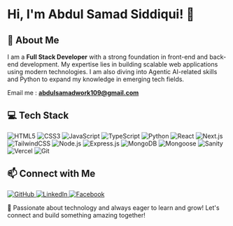 # Hi, I'm Abdul Samad Siddiqui! 👋

## 🚀 About Me
I am a **Full Stack Developer** with a strong foundation in front-end and back-end development. My expertise lies in building scalable web applications using modern technologies. I am also diving into Agentic AI-related skills and Python to expand my knowledge in emerging tech fields.

Email me : **abdulsamadwork109@gmail.com**

## 💻 Tech Stack

<div>
  <img src="https://img.icons8.com/color/60/html-5.png" alt="HTML5"/>
  <img src="https://img.icons8.com/color/60/css3.png" alt="CSS3"/>
  <img src="https://img.icons8.com/color/60/javascript.png" alt="JavaScript"/>
  <img src="https://img.icons8.com/color/60/typescript.png" alt="TypeScript"/>
  <img src="https://img.icons8.com/color/60/python.png" alt="Python"/>
  <img src="https://img.icons8.com/ultraviolet/60/react.png" alt="React"/>
  <img src="https://img.icons8.com/fluency/60/nextjs.png" alt="Next.js"/>
  <img src="https://img.icons8.com/color/60/tailwindcss.png" alt="TailwindCSS"/>
  <img src="https://img.icons8.com/color/60/nodejs.png" alt="Node.js"/>
  <img src="https://img.icons8.com/ios/60/express-js.png" alt="Express.js"/>
  <img src="https://img.icons8.com/color/60/mongodb.png" alt="MongoDB"/>
  <img src="https://img.icons8.com/color/60/mongoose.png" alt="Mongoose"/>
  <img src="https://img.icons8.com/color/60/sanity.png" alt="Sanity"/>
  <img src="https://img.icons8.com/color/60/vercel.png" alt="Vercel"/>
  <img src="https://img.icons8.com/color/60/git.png" alt="Git"/>
</div>

## 📫 Connect with Me
<div>
  <a href="https://github.com/AbdulSamad94">
    <img src="https://img.icons8.com/ios-glyphs/30/github.png" alt="GitHub"/>
  </a>
  <a href="https://www.linkedin.com/in/abdul-samad-siddiqui-0183012b5/">
    <img src="https://img.icons8.com/color/30/linkedin.png" alt="LinkedIn"/>
  </a>
  <a href="https://www.facebook.com/profile.php?id=61571641116655">
    <img src="https://img.icons8.com/color/30/facebook.png" alt="Facebook"/>
  </a>
</div>

🚀 Passionate about technology and always eager to learn and grow! Let's connect and build something amazing together!
